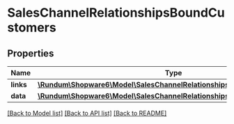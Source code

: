 # SalesChannelRelationshipsBoundCustomers

## Properties
Name | Type | Description | Notes
------------ | ------------- | ------------- | -------------
**links** | [**\Rundum\Shopware6\Model\SalesChannelRelationshipsBoundCustomersLinks**](SalesChannelRelationshipsBoundCustomersLinks.md) |  | [optional] 
**data** | [**\Rundum\Shopware6\Model\SalesChannelRelationshipsBoundCustomersData[]**](SalesChannelRelationshipsBoundCustomersData.md) |  | [optional] 

[[Back to Model list]](../../README.md#documentation-for-models) [[Back to API list]](../../README.md#documentation-for-api-endpoints) [[Back to README]](../../README.md)

